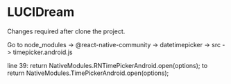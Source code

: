 # LUCIDream

Changes required after clone the project.

Go to node_modules -> @react-native-community -> datetimepicker -> src -> timepicker.android.js

 line 39:
 return NativeModules.RNTimePickerAndroid.open(options);
to 
 return NativeModules.TimePickerAndroid.open(options);
